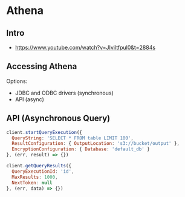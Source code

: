 # Athena

## Intro
- https://www.youtube.com/watch?v=JIviltfpul0&t=2884s

## Accessing Athena
Options:
- JDBC and ODBC drivers (synchronous)
- API (async)

## API (Asynchronous Query)
```js
client.startQueryExecution({
  QueryString: 'SELECT * FROM table LIMIT 100',
  ResultConfiguration: { OutputLocation: 's3://bucket/output' },
  EncryptionConfiguration: { Database: 'default_db' }
}, (err, result) => {})

client.getQueryResults({
  QueryExecutionId: 'id',
  MaxResults: 1000,
  NextToken: null
}, (err, data) => {})
```

